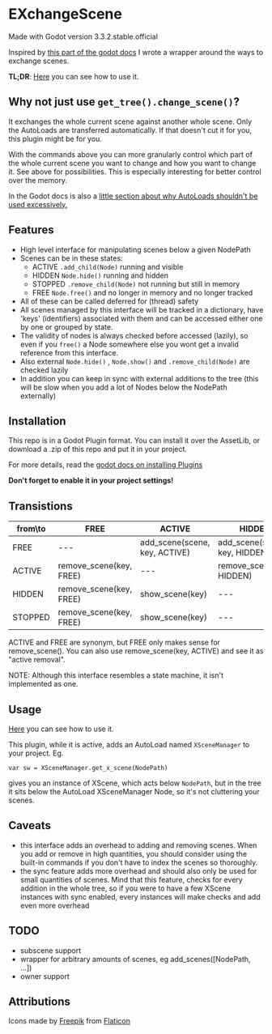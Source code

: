 # EXchangeScene

Made with Godot version 3.3.2.stable.official

Inspired by [this part of the godot
docs](https://docs.godotengine.org/en/stable/tutorials/misc/change_scenes_manually.html#doc-change-scenes-manually)
I wrote a wrapper around the ways to exchange scenes.

__TL;DR__:
[Here](example/world.gd) you can see how to use it.

## Why not just use `get_tree().change_scene()`?

It exchanges the whole current scene against another whole scene. Only the
AutoLoads are transferred automatically. If that doesn't cut it for you, this
plugin might be for you.

With the commands above you can more granularly control which part of the whole
current scene you want to change and how you want to change it. See above for
possibilities. This is especially interesting for better control over the
memory.

In the Godot docs is also a [little section about why AutoLoads shouldn't be 
used 
excessively.](https://docs.godotengine.org/en/stable/getting_started/workflow/best_practices/autoloads_versus_internal_nodes.html)


## Features

  - High level interface for manipulating scenes below a given NodePath
  - Scenes can be in these states:
    + ACTIVE  `.add_child(Node)` running and visible
    + HIDDEN  `Node.hide()` running and hidden
    + STOPPED `.remove_child(Node)` not running but still in memory
    + FREE    `Node.free()` and no longer in memory and no longer tracked
  - All of these can be called deferred for (thread) safety
  - All scenes managed by this interface will be tracked in a dictionary, have 'keys' 
      (identifiers) associated with them and can be accessed either one by one 
      or grouped by state.  
  - The validity of nodes is always checked before accessed (lazily), so even if 
      you `free()` a Node somewhere else you wont get a invalid reference from 
      this interface. 
  - Also external `Node.hide()` , `Node.show()` and `.remove_child(Node)` are 
      checked lazily
  - In addition you can keep in sync with external additions to the tree (this
      will be slow when you add a lot of Nodes below the NodePath
      externally)

## Installation

This repo is in a Godot Plugin format. You can install it over the AssetLib, or 
download a .zip of this repo and put it in your project.

For more details, read the [godot docs on installing Plugins 
](https://docs.godotengine.org/en/stable/tutorials/plugins/editor/installing_plugins.html)

**Don't forget to enable it in your project settings!**

## Transistions

| from\to | FREE | ACTIVE | HIDDEN | STOPPED |
| --- | --- | --- | --- |--- |
|FREE|---|add_scene(scene, key, ACTIVE)|add_scene(scene, key, HIDDEN)|add_scene(scene, key, STOPPED)|
|ACTIVE|remove_scene(key, FREE)|---|remove_scene(key, HIDDEN)|remove_scene(key, STOPPED)|
|HIDDEN|remove_scene(key, FREE)|show_scene(key)|---|remove_scene(key, STOPPED)|
|STOPPED|remove_scene(key, FREE)|show_scene(key)|---|---|

ACTIVE and FREE are synonym, but FREE only makes sense for remove_scene().
You can also use remove_scene(key, ACTIVE) and see it as "active removal".

NOTE: Although this interface resembles a state machine, it isn't implemented as 
one.

## Usage

[Here](example/world.gd) you can see how to use it.

This plugin, while it is active, adds an AutoLoad named `XSceneManager` to your 
project.
Eg.

`var sw = XSceneManager.get_x_scene(NodePath)`

gives you an instance of XScene, which acts below `NodePath`, but in the tree it 
sits below the AutoLoad XSceneManager Node, so it's not cluttering your scenes.

## Caveats

  - this interface adds an overhead to adding and removing scenes. When you add 
      or remove in high quantities, you should consider using the built-in 
      commands if you don't have to index the scenes so thoroughly.
  - the sync feature adds more overhead and should also only be used for small 
      quantities of scenes. Mind that this feature, checks for every addition in 
      the whole tree, so if you were to have a few XScene instances with sync 
      enabled, every instances will make checks and add even more overhead

## TODO

  - subscene support
  - wrapper for arbitrary amounts of scenes, eg add_scenes([NodePath, ...])
  - owner support

## Attributions

Icons made by [Freepik](https://www.freepik.com) from
[Flaticon](https://www.flaticon.com/)
